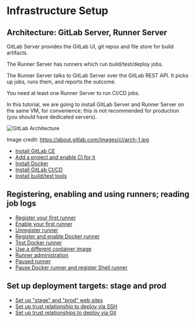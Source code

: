 # Infrastructure Setup

## Architecture: GitLab Server, Runner Server

GitLab Server provides the GitLab UI, git repos and file store for build artifacts.

The Runner Server has runners which run build/test/deploy jobs.

The Runner Server talks to GitLab Server over the GitLab REST API.
It picks up jobs, runs them, and reports the outcome.

You need at least one Runner Server to run CI/CD jobs.

In this tutorial, we are going to install GitLab Server and Runner Server
on the same VM, for convenience; this is not recommended for production
(you should have dedicated servers).

![GitLab Architecture](https://about.gitlab.com/images/ci/arch-1.jpg)

Image credit: https://about.gitlab.com/images/ci/arch-1.jpg

- [Install GitLab CE](10-installing-gitlab-ce.md)
- [Add a project and enable CI for it](12-setting-up-a-project.md)
- [Install Docker](15-installing-docker.md)
- [Install GitLab CI/CD](20-installing-gitlab-ci.md)
- [Install build/test tools](21-install-build-and-test-tools.md)



## Registering, enabling and using runners; reading job logs
- [Register your first runner](22-registering-our-first-runner.md)
- [Enable your first runner](18-enabling-shell-runner.md)
- [Unregister runner](24-unregistering-runners.md)
- [Register and enable Docker runner](25-register-and-enable-Docker-runner.md)
- [Test Docker runner](26-test-docker-runner.md)
- [Use a different container image](27-change-docker-image.md)
- [Runner administration](80-runners-admin.md)
- [Paused runner](84-paused-runner.md)
- [Pause Docker runner and register Shell runner](86-shell-again.md)

## Set up deployment targets: stage and prod
- [Set up "stage" and "prod" web sites](91-set-up-prod-and-stg-web-sites.md)
- [Set up trust relationship to deploy via SSH](92-deploy-using-ssh.md)
- [Set up trust relationships to deploy via Git](93-deploy-via-git.md)
